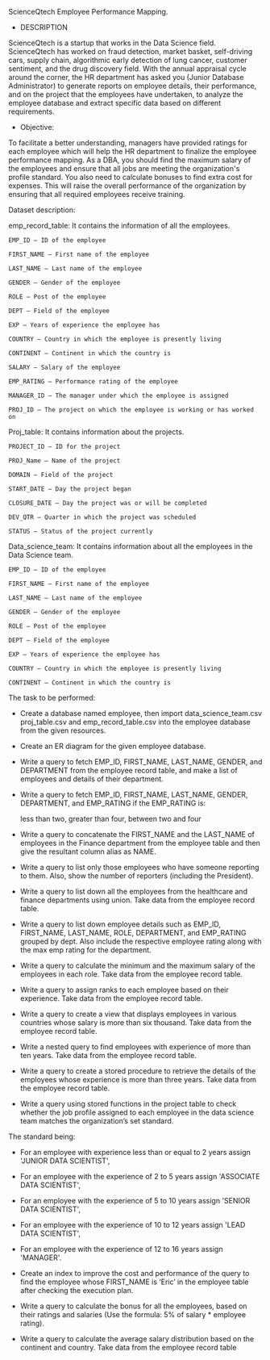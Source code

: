  ScienceQtech Employee Performance Mapping.

- DESCRIPTION

ScienceQtech is a startup that works in the Data Science field. ScienceQtech has worked on fraud detection, market basket, self-driving cars, supply chain, algorithmic early detection of lung cancer, customer sentiment, and the drug discovery field. With the annual appraisal cycle around the corner, the HR department has asked you (Junior Database Administrator) to generate reports on employee details, their performance, and on the project that the employees have undertaken, to analyze the employee database and extract specific data based on different requirements.

 

- Objective: 

To facilitate a better understanding, managers have provided ratings for each employee which will help the HR department to finalize the employee performance mapping. As a DBA, you should find the maximum salary of the employees and ensure that all jobs are meeting the organization's profile standard. You also need to calculate bonuses to find extra cost for expenses. This will raise the overall performance of the organization by ensuring that all required employees receive training.

 
Dataset description:

 

 emp_record_table: It contains the information of all the employees.

    EMP_ID – ID of the employee

    FIRST_NAME – First name of the employee

    LAST_NAME – Last name of the employee

    GENDER – Gender of the employee

    ROLE – Post of the employee

    DEPT – Field of the employee

    EXP – Years of experience the employee has

    COUNTRY – Country in which the employee is presently living

    CONTINENT – Continent in which the country is

    SALARY – Salary of the employee

    EMP_RATING – Performance rating of the employee

    MANAGER_ID – The manager under which the employee is assigned 

    PROJ_ID – The project on which the employee is working or has worked on


 

Proj_table: It contains information about the projects.

    PROJECT_ID – ID for the project

    PROJ_Name – Name of the project

    DOMAIN – Field of the project

    START_DATE – Day the project began

    CLOSURE_DATE – Day the project was or will be completed

    DEV_QTR – Quarter in which the project was scheduled

    STATUS – Status of the project currently

 

Data_science_team: It contains information about all the employees in the Data Science team.

    EMP_ID – ID of the employee

    FIRST_NAME – First name of the employee

    LAST_NAME – Last name of the employee

    GENDER – Gender of the employee

    ROLE – Post of the employee

    DEPT – Field of the employee

    EXP – Years of experience the employee has

    COUNTRY – Country in which the employee is presently living

    CONTINENT – Continent in which the country is




 

The task to be performed: 

 
- Create a database named employee, then import data_science_team.csv proj_table.csv and emp_record_table.csv into the employee database from the given resources.

 

- Create an ER diagram for the given employee database.

 

- Write a query to fetch EMP_ID, FIRST_NAME, LAST_NAME, GENDER, and DEPARTMENT from the employee record table, and make a list of employees and details of their department.

 

- Write a query to fetch EMP_ID, FIRST_NAME, LAST_NAME, GENDER, DEPARTMENT, and EMP_RATING if the EMP_RATING is: 

    less than two, greater than four, between two and four

 

- Write a query to concatenate the FIRST_NAME and the LAST_NAME of employees in the Finance department from the employee table and then give the resultant column alias as NAME.

 

- Write a query to list only those employees who have someone reporting to them. Also, show the number of reporters (including the President).

- Write a query to list down all the employees from the healthcare and finance departments using union. Take data from the employee record table.

 

- Write a query to list down employee details such as EMP_ID, FIRST_NAME, LAST_NAME, ROLE, DEPARTMENT, and EMP_RATING grouped by dept. Also include the respective employee rating along with the max emp rating for the department.

 

- Write a query to calculate the minimum and the maximum salary of the employees in each role. Take data from the employee record table.

 

- Write a query to assign ranks to each employee based on their experience. Take data from the employee record table.

 

- Write a query to create a view that displays employees in various countries whose salary is more than six thousand. Take data from the employee record table.

 

- Write a nested query to find employees with experience of more than ten years. Take data from the employee record table.

 

- Write a query to create a stored procedure to retrieve the details of the employees whose experience is more than three years. Take data from the employee record table.

 

- Write a query using stored functions in the project table to check whether the job profile assigned to each employee in the data science team matches the organization’s set standard.

 

The standard being:

- For an employee with experience less than or equal to 2 years assign 'JUNIOR DATA SCIENTIST',

- For an employee with the experience of 2 to 5 years assign 'ASSOCIATE DATA SCIENTIST',

- For an employee with the experience of 5 to 10 years assign 'SENIOR DATA SCIENTIST',

- For an employee with the experience of 10 to 12 years assign 'LEAD DATA SCIENTIST',

- For an employee with the experience of 12 to 16 years assign 'MANAGER'.

 
- Create an index to improve the cost and performance of the query to find the employee whose FIRST_NAME is ‘Eric’ in the employee table after checking the execution plan.

 

- Write a query to calculate the bonus for all the employees, based on their ratings and salaries (Use the formula: 5% of salary * employee rating).

 

- Write a query to calculate the average salary distribution based on the continent and country. Take data from the employee record table